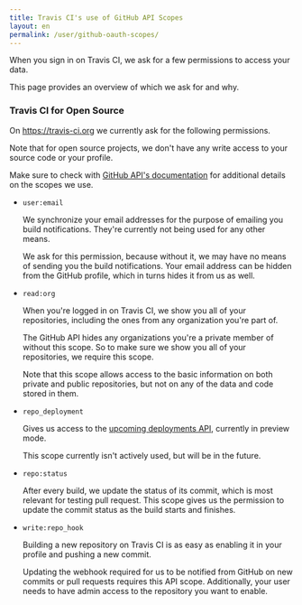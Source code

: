 ```yaml
---
title: Travis CI's use of GitHub API Scopes
layout: en
permalink: /user/github-oauth-scopes/
---
```

When you sign in on Travis CI, we ask for a few permissions to access your data.

This page provides an overview of which we ask for and why.

### Travis CI for Open Source

On <https://travis-ci.org> we currently ask for the following permissions.

Note that for open source projects, we don't have any write access to your
source code or your profile.

Make sure to check with [GitHub API's documentation](/user/github-oauth-scopes/)
for additional details on the scopes we use.

* `user:email`

    We synchronize your email addresses for the purpose of emailing you build
    notifications. They're currently not being used for any other means.

    We ask for this permission, because without it, we may have no means of
    sending you the build notifications. Your email address can be hidden from
    the GitHub profile, which in turns hides it from us as well.

* `read:org`

    When you're logged in on Travis CI, we show you all of your repositories,
    including the ones from any organization you're part of.

    The GitHub API hides any organizations you're a private member of without
    this scope. So to make sure we show you all of your repositories, we require
    this scope.

    Note that this scope allows access to the basic information on both private
    and public repositories, but not on any of the data and code stored in them.

* `repo_deployment`

    Gives us access to the [upcoming deployments
    API](http://developer.github.com/v3/repos/deployments/), currently in preview mode.

    This scope currently isn't actively used, but will be in the future.

* `repo:status`

    After every build, we update the status of its commit, which is most
    relevant for testing pull request. This scope gives us the permission to
    update the commit status as the build starts and finishes.

* `write:repo_hook`

    Building a new repository on Travis CI is as easy as enabling it in your
    profile and pushing a new commit.

    Updating the webhook required for us to be notified from GitHub on new
    commits or pull requests requires this API scope. Additionally, your user
    needs to have admin access to the repository you want to enable.
